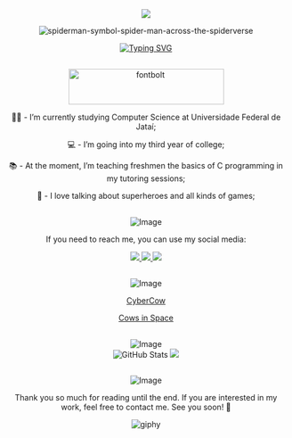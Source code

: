 <div align="center">
  <img src="https://capsule-render.vercel.app/api?type=waving&color=790b11" />

![spiderman-symbol-spider-man-across-the-spiderverse](https://github.com/user-attachments/assets/5f88c795-b41a-49ac-856e-9e4e7e915f70)


  <a href="https://git.io/typing-svg">
    <img src="https://readme-typing-svg.demolab.com?font=Comic+Relief&weight=100&size=35&pause=1000&color=F74A4A&width=435&lines=Welcome+to+my+profile!%F0%9F%91%8B;You+can+call+me+Nic!%F0%9F%95%B7%EF%B8%8F;What's+up!%F0%9F%95%B8%EF%B8%8F%F0%9F%A4%9F" alt="Typing SVG" />
  </a>
</div>

<h2></h2>

<div align="center">
  <img width="279" height="64" alt="fontbolt" src="https://github.com/user-attachments/assets/8afbdd6f-4a37-4ef1-a3d7-efcbc5ed33f8" />

  <p>👨🏾 - I’m currently studying Computer Science at Universidade Federal de Jataí;</p>
  <p>💻 - I’m going into my third year of college;</p>
  <p>📚 - At the moment, I’m teaching freshmen the basics of C programming in my tutoring sessions;</p>
  <p>🖤 - I love talking about superheroes and all kinds of games;</p>
</div>

<h2></h2>

<div align="center">
  <img src="https://github.com/user-attachments/assets/151eac4d-1368-4701-9149-fcefffb65c40" alt="Image">

  <p>If you need to reach me, you can use my social media:</p>
  
  <a href="https://www.instagram.com/niicfsz?igsh=MXNlOWF3Y2l1cGI3OQ==" target="_blank">
    <img src="https://img.shields.io/badge/-Instagram-%23E4405F?style=for-the-badge&logo=instagram&logoColor=white">
  </a>
  <a href="mailto:niicfsz@gmail.com">
    <img src="https://img.shields.io/badge/-Gmail-%23333?style=for-the-badge&logo=gmail&logoColor=white">
  </a>
  <a href="https://www.linkedin.com/in/niicfsz" target="_blank">
    <img src="https://img.shields.io/badge/-LinkedIn-%230077B5?style=for-the-badge&logo=linkedin&logoColor=white">
  </a>
</div>

<h2></h2>

<div align="center">
  <img src="https://github.com/user-attachments/assets/e8416184-36c3-4614-b80a-3332301d9527" alt="Image">
  
  <p><a href="https://github.com/niicfsz/CyberCow/tree/main">CyberCow</a></p>
  <p><a href="https://github.com/Cows-In-Space/Cows-In-Space">Cows in Space</a></p>
</div>

<h2></h2>

<div align="center">
  <img src="https://github.com/user-attachments/assets/ba912db8-0752-4886-a341-4c063f2abb11" alt="Image">
</div>

<div align="center">
  <img src="https://github-readme-stats.vercel.app/api?username=niicfsz&theme=github_dark&show_icons=true&hide_border=true&count_private=true" alt="GitHub Stats" />
  <img src="https://github-readme-stats.vercel.app/api/top-langs/?username=niicfsz&theme=github_dark&hide_border=true" />

</div>

<h2></h2>


<div align="center">
  <img src="https://github.com/user-attachments/assets/3ab1c4fe-6a35-4fe2-9625-c96e4e60deeb" alt="Image">

  <p>Thank you so much for reading until the end. If you are interested in my work, feel free to contact me. See you soon! 👋</p>

  <img src="https://github.com/user-attachments/assets/ac4c80b6-5a09-40e6-99a7-c5612701beba" alt="giphy">
</div>

